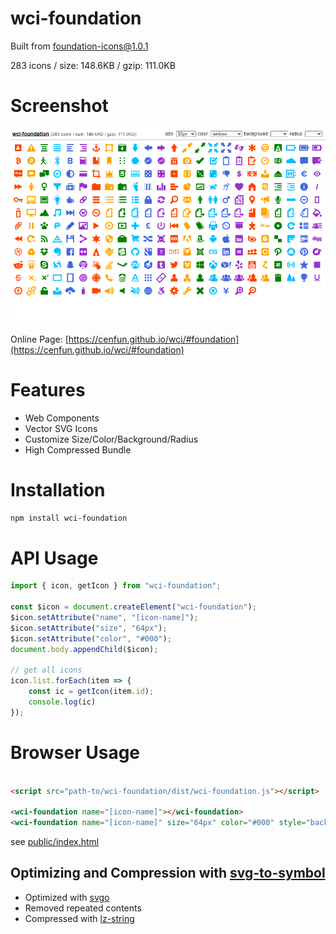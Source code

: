 # wci-foundation
Built from [foundation-icons@1.0.1](https://github.com/zurb/foundation-icon-fonts)  

283 icons / size: 148.6KB / gzip: 111.0KB  



# Screenshot
![screenshot](public/screenshot.png)

Online Page: [https://cenfun.github.io/wci/#foundation](https://cenfun.github.io/wci/#foundation)

# Features
* Web Components
* Vector SVG Icons 
* Customize Size/Color/Background/Radius
* High Compressed Bundle
# Installation
```sh
npm install wci-foundation
```
# API Usage
```js
import { icon, getIcon } from "wci-foundation";

const $icon = document.createElement("wci-foundation");
$icon.setAttribute("name", "[icon-name]");
$icon.setAttribute("size", "64px");
$icon.setAttribute("color", "#000");
document.body.appendChild($icon);

// get all icons
icon.list.forEach(item => {
    const ic = getIcon(item.id);
    console.log(ic)
});
```
# Browser Usage
```html

<script src="path-to/wci-foundation/dist/wci-foundation.js"></script>

<wci-foundation name="[icon-name]"></wci-foundation>
<wci-foundation name="[icon-name]" size="64px" color="#000" style="background:#f5f5f5;"></wci-foundation>
```
see [public/index.html](public/index.html)

## Optimizing and Compression with [svg-to-symbol](https://github.com/cenfun/svg-to-symbol)
* Optimized with [svgo](https://github.com/svg/svgo)
* Removed repeated contents
* Compressed with [lz-string](https://github.com/pieroxy/lz-string)
